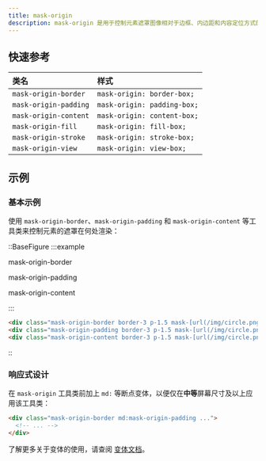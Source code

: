 ```yaml
---
title: mask-origin
description: mask-origin 是用于控制元素遮罩图像相对于边框、内边距和内容定位方式的工具类。
---
```


## 快速参考

| 类名                 | 样式                  |
| :------------------- | :-------------------- |
| `mask-origin-border`   | `mask-origin: border-box;`  |
| `mask-origin-padding`  | `mask-origin: padding-box;` |
| `mask-origin-content`  | `mask-origin: content-box;` |
| `mask-origin-fill`     | `mask-origin: fill-box;`    |
| `mask-origin-stroke`   | `mask-origin: stroke-box;`  |
| `mask-origin-view`     | `mask-origin: view-box;`    |

## 示例

### 基本示例

使用 `mask-origin-border`、`mask-origin-padding` 和 `mask-origin-content` 等工具类来控制元素的遮罩在何处渲染：

::BaseFigure
:::example
<div class="flex flex-col gap-y-10 text-center font-mono text-xs font-medium text-gray-500 sm:flex-row sm:justify-between dark:text-gray-400">
  <div class="flex shrink-0 flex-col items-center">
    <p class="mb-3">mask-origin-border</p>
    <div class="relative size-24 rounded-lg border-3 border-dashed border-indigo-500/50 dark:border-indigo-400/75">
      <div class="absolute -inset-[3px] bg-[url(https://images.unsplash.com/photo-1554629947-334ff61d85dc?ixid=MnwxMjA3fDB8MHxwaG90by1wYWdlfHx8fGVufDB8fHx8&ixlib=rb-1.2.1&auto=format&fit=crop&w=1000&h=1000&q=80)] mask-radial-[50%_50%] mask-radial-from-100% bg-cover bg-center mask-no-repeat mask-origin-border p-1.5"></div>
    </div>
  </div>
  <div class="flex shrink-0 flex-col items-center">
    <p class="mb-3">mask-origin-padding</p>
    <div class="relative size-24 rounded-lg border-3 border-dashed border-indigo-500/50 dark:border-indigo-400/75">
      <div class="absolute -inset-[3px] rounded-lg border-3 bg-[url(https://images.unsplash.com/photo-1554629947-334ff61d85dc?ixid=MnwxMjA3fDB8MHxwaG90by1wYWdlfHx8fGVufDB8fHx8&ixlib=rb-1.2.1&auto=format&fit=crop&w=1000&h=1000&q=80)] mask-radial-[50%_50%] mask-radial-from-100% bg-cover bg-center mask-no-repeat mask-origin-padding p-1.5"></div>
    </div>
  </div>
  <div class="flex shrink-0 flex-col items-center">
    <p class="mb-3">mask-origin-content</p>
    <div class="relative size-24 rounded-lg border-3 border-dashed border-indigo-500/50 dark:border-indigo-400/75">
      <div class="absolute -inset-[3px] rounded-lg border-3 bg-[url(https://images.unsplash.com/photo-1554629947-334ff61d85dc?ixid=MnwxMjA3fDB8MHxwaG90by1wYWdlfHx8fGVufDB8fHx8&ixlib=rb-1.2.1&auto=format&fit=crop&w=1000&h=1000&q=80)] mask-radial-[50%_50%] mask-radial-from-100% bg-cover bg-center mask-no-repeat mask-origin-content p-1.5"></div>
    </div>
  </div>
</div>
:::

```html
<div class="mask-origin-border border-3 p-1.5 mask-[url(/img/circle.png)] bg-[url(/img/mountains.jpg)] ..."></div>
<div class="mask-origin-padding border-3 p-1.5 mask-[url(/img/circle.png)] bg-[url(/img/mountains.jpg)] ..."></div>
<div class="mask-origin-content border-3 p-1.5 mask-[url(/img/circle.png)] bg-[url(/img/mountains.jpg)] ..."></div>
```
::

### 响应式设计

在 `mask-origin` 工具类前加上 `md:` 等断点变体，以便仅在**中等**屏幕尺寸及以上应用该工具类：

```html
<div class="mask-origin-border md:mask-origin-padding ...">
  <!-- ... -->
</div>
```

了解更多关于变体的使用，请查阅 [变体文档](https://tailwindcss.com/docs/hover-focus-and-other-states%23variants)。

